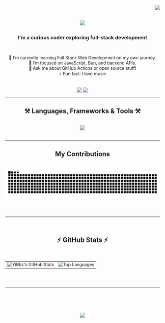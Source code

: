 <img align="right" src="https://visitor-badge.laobi.icu/badge?page_id=YiBbz.YiBbz&format=true"/>

<h1 align="center">
    <img src="https://readme-typing-svg.herokuapp.com/?font=Righteous&size=35&center=true&vCenter=true&width=500&height=70&duration=4000&lines=Hi+There!+👋;+I'm+Tshepiso+Rammala!;" />
</h1>

<h3 align="center">I'm a curious coder exploring full-stack development</h3>

<br/>

<div align="center">

🔭 I’m currently learning Full Stack Web Development on my own journey.  
🌱 I’m focused on JavaScript, Bun, and backend APIs.  
💬 Ask me about GitHub Actions or open source stuff!  
⚡ Fun fact: I love music

</div>

<br/>

<div align="center"> 
  <a href="mailto:tshepisojr@protonmail.com">
    <img src="https://img.shields.io/badge/Gmail-333333?style=for-the-badge&logo=gmail&logoColor=red" />
  </a>
  <a href="www.linkedin.com/in/tshepiso-rammala-6349672b4" target="_blank">
    <img src="https://img.shields.io/badge/LinkedIn-0077B5?style=for-the-badge&logo=linkedin&logoColor=white" target="_blank" />
  </a>
</div>

<hr/>

<h2 align="center">⚒️ Languages, Frameworks & Tools ⚒️</h2>
<br/>
<div align="center">
  <img src="https://skillicons.dev/icons?i=html,css,js,react,nodejs,bun,tailwind,bootstrap,python,cpp,cs,java,mongodb,mysql,git,github,linux,vscode,figma" /><br>
</div>

<br/>
<hr/>

<div align="center">
  <h2>My Contributions</h2>
  <br>
  <img alt="snake eating my contributions" src="https://github.com/YiBbz/YiBbz/blob/output/github-contribution-grid-snake.svg" />
</div>

<br/><hr/><br/>

<h2 align="center">⚡ GitHub Stats ⚡</h2>
<br>
<table align="center">
  <tr>
    <td align="center">
      <img src="https://github-readme-stats.vercel.app/api?username=YiBbz&show_icons=true&theme=react&rank_icon=github&border_radius=10" alt="YiBbz's GitHub Stats" width="400"/>
    </td>
    <td align="center">
      <img src="https://github-readme-stats.vercel.app/api/top-langs/?username=YiBbz&layout=compact&theme=react&border_radius=10" alt="Top Languages" width="340"/>
    </td>
  </tr>
</table>
<!--<img width=390 src="https://streak-stats.demolab.com/?user=YiBbz&count_private=true&theme=react&border_radius=10" alt="streak stats"/>-->
<br/><br/>
<hr/>
<br/>

<h1 align="center">
    <img src="https://readme-typing-svg.herokuapp.com/?font=Righteous&size=35&center=true&vCenter=true&width=500&height=70&duration=4000&lines=Thank+You!;For+Visiting+My+Profile!;" />
</h1>

<br/>
